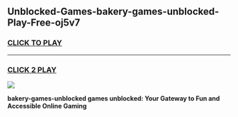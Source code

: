 
## Unblocked-Games-bakery-games-unblocked-Play-Free-oj5v7
<h3>
<a href="https://premium76.site?title=bakery-games-unblocked&ref=10A">CLICK TO PLAY</a></h3>
<hr>

<h3>
<a href="https://premium76.site?title=bakery-games-unblocked&ref=10A">CLICK 2 PLAY</a>
  
</h3>

<a href="https://premium76.site?title=bakery-games-unblocked&ref=10A"><img src="https://clearcache.store/games.png"></a>


**bakery-games-unblocked games unblocked: Your Gateway to Fun and Accessible Online Gaming**
